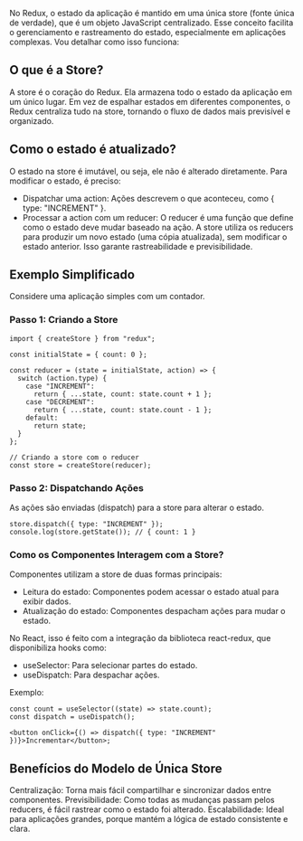 
No Redux, o estado da aplicação é mantido em uma única store (fonte única de verdade), que é um objeto JavaScript centralizado. Esse conceito facilita o gerenciamento e rastreamento do estado, especialmente em aplicações complexas. Vou detalhar como isso funciona:

## O que é a Store?
A store é o coração do Redux. Ela armazena todo o estado da aplicação em um único lugar. Em vez de espalhar estados em diferentes componentes, o Redux centraliza tudo na store, tornando o fluxo de dados mais previsível e organizado.

## Como o estado é atualizado?
O estado na store é imutável, ou seja, ele não é alterado diretamente. Para modificar o estado, é preciso:
- Dispatchar uma action: Ações descrevem o que aconteceu, como { type: "INCREMENT" }.
- Processar a action com um reducer: O reducer é uma função que define como o estado deve mudar baseado na ação.
A store utiliza os reducers para produzir um novo estado (uma cópia atualizada), sem modificar o estado anterior. Isso garante rastreabilidade e previsibilidade.

## Exemplo Simplificado
Considere uma aplicação simples com um contador.
### Passo 1: Criando a Store
```
import { createStore } from "redux";

const initialState = { count: 0 };

const reducer = (state = initialState, action) => {
  switch (action.type) {
    case "INCREMENT":
      return { ...state, count: state.count + 1 };
    case "DECREMENT":
      return { ...state, count: state.count - 1 };
    default:
      return state;
  }
};

// Criando a store com o reducer
const store = createStore(reducer);
```

### Passo 2: Dispatchando Ações
As ações são enviadas (dispatch) para a store para alterar o estado.
```
store.dispatch({ type: "INCREMENT" });
console.log(store.getState()); // { count: 1 }
```

### Como os Componentes Interagem com a Store?
Componentes utilizam a store de duas formas principais:
- Leitura do estado: Componentes podem acessar o estado atual para exibir dados.
- Atualização do estado: Componentes despacham ações para mudar o estado.

No React, isso é feito com a integração da biblioteca react-redux, que disponibiliza hooks como:
- useSelector: Para selecionar partes do estado.
- useDispatch: Para despachar ações.

Exemplo:
```
const count = useSelector((state) => state.count);
const dispatch = useDispatch();

<button onClick={() => dispatch({ type: "INCREMENT" })}>Incrementar</button>;
```

## Benefícios do Modelo de Única Store
Centralização: Torna mais fácil compartilhar e sincronizar dados entre componentes.
Previsibilidade: Como todas as mudanças passam pelos reducers, é fácil rastrear como o estado foi alterado.
Escalabilidade: Ideal para aplicações grandes, porque mantém a lógica de estado consistente e clara.

